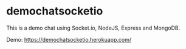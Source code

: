 # demochatsocketio
This is a demo chat using Socket.io, NodeJS, Express and MongoDB.

Demo: https://demochatsocketio.herokuapp.com/
